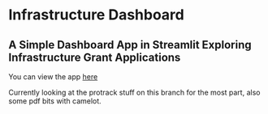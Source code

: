 # Infrastructure Dashboard

## A Simple Dashboard App in Streamlit Exploring Infrastructure Grant Applications
You can view the app [here](https://limitless-taiga-11655.herokuapp.com/)

Currently looking at the protrack stuff on this branch for the most part, also some pdf bits with camelot.

